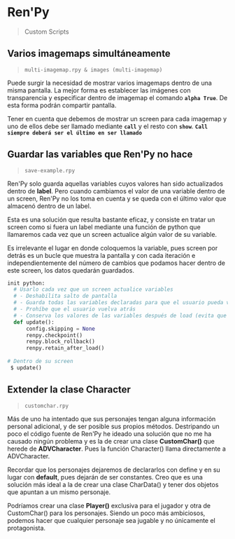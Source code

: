 # Ren'Py

> Custom Scripts

## Varios imagemaps simultáneamente
> `multi-imagemap.rpy & images (multi-imagemap)`

Puede surgir la necesidad de mostrar varios imagemaps dentro de una misma pantalla. La mejor forma es establecer las imágenes con transparencia y especificar dentro de imagemap el comando **`alpha True`**. De esta forma podrán compartir pantalla. 

Tener en cuenta que debemos de mostrar un screen para cada imagemap y uno de ellos debe ser llamado mediante **`call`** y el resto con **`show`**. **`Call siempre deberá ser el último en ser llamado`**



## Guardar las variables que Ren'Py no hace
> `save-example.rpy`

Ren'Py solo guarda aquellas variables cuyos valores han sido actualizados dentro de **label**. Pero cuando cambiamos el valor de una variable dentro de un screen, Ren'Py no los toma en cuenta y se queda con el último valor que almacenó dentro de un label.

Esta es una solución que resulta bastante eficaz, y consiste en tratar un screen como si fuera un label mediante una función de python que llamaremos cada vez que un screen actualice algún valor de su variable.

Es irrelevante el lugar en donde coloquemos la variable, pues screen por detrás es un bucle que muestra la pantalla y con cada iteración e independientemente del número de cambios que podamos hacer dentro de este screen, los datos quedarán guardados.

``` python
init python:
  # Usarlo cada vez que un screen actualice variables
  # - Deshabilita salto de pantalla
  # - Guarda todas las variables declaradas para que el usuario pueda volver atrás (save)
  # - Prohíbe que el usuario vuelva atrás
  # - Conserva los valores de las variables después de load (evita que se borre el save)
  def update():     
      config.skipping = None  
      renpy.checkpoint()
      renpy.block_rollback()   
      renpy.retain_after_load()
      
# Dentro de su screen
 $ update()
```


## Extender la clase Character
> `customchar.rpy`

Más de uno ha intentado que sus personajes tengan alguna información personal adicional, y de ser posible sus propios métodos. Destripando un poco el código fuente de Ren'Py he ideado una solución que no me ha causado ningún problema y es la de crear una clase **CustomChar()** que herede de **ADVCharacter**. Pues la función Character() llama directamente a ADVCharacter.

Recordar que los personajes dejaremos de declararlos con define y en su lugar con **default**, pues dejarán de ser constantes. Creo que es una solución más ideal a la de crear una clase CharData() y tener dos objetos que apuntan a un mismo personaje.

Podríamos crear una clase **Player()** exclusiva para el jugador y otra de CustomChar() para los personajes. Siendo un poco más ambiciosos, podemos hacer que cualquier personaje sea jugable y no únicamente el protagonista. 
